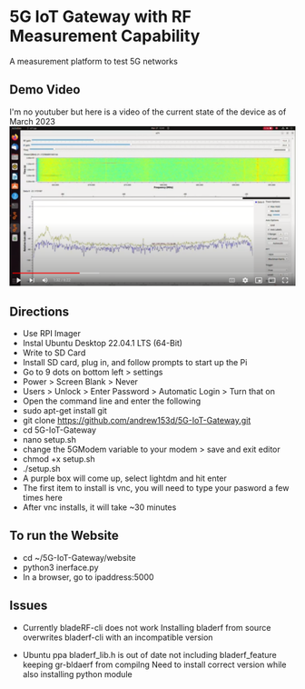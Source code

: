 # 5G IoT Gateway with RF Measurement Capability
A measurement platform to test 5G networks

## Demo Video
I'm no youtuber but here is a video of the current state of the device as of March 2023
[![5G Demo](media/screenshot_youtube.png)](https://youtu.be/Gw4qhBvPAFY)

## Directions
* Use RPI Imager
* Instal Ubuntu Desktop 22.04.1 LTS (64-Bit)
* Write to SD Card
* Install SD card, plug in, and follow prompts to start up the Pi
* Go to 9 dots on bottom left > settings
* Power > Screen Blank > Never
* Users > Unlock > Enter Password > Automatic Login > Turn that on
* Open the command line and enter the following
* sudo apt-get install git
* git clone https://github.com/andrew153d/5G-IoT-Gateway.git
* cd 5G-IoT-Gateway
* nano setup.sh
* change the 5GModem variable to your modem > save and exit editor
* chmod +x setup.sh
* ./setup.sh
* A purple box will come up, select lightdm and hit enter
* The first item to install is vnc, you will need to type your pasword a few times here
* After vnc installs, it will take ~30 minutes

## To run the Website
* cd ~/5G-IoT-Gateway/website
* python3 inerface.py
* In a browser, go to ipaddress:5000

## Issues
* Currently bladeRF-cli does not work
Installing bladerf from source overwrites bladerf-cli with an incompatible version

* Ubuntu ppa bladerf_lib.h is out of date not including bladerf_feature keeping gr-bldaerf from compilng
Need to install correct version while also installing python module
